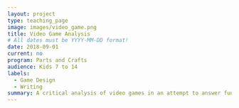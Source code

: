```yaml
---
layout: project
type: teaching_page
image: images/video_game.png
title: Video Game Analysis
# All dates must be YYYY-MM-DD format!
date: 2018-09-01
current: no
program: Parts and Crafts
audience: Kids 7 to 14
labels:
  - Game Design
  - Writing
summary: A critical analysis of video games in an attempt to answer fundamental questions about what makes a game and what makes one fun and interesting.
---
```


